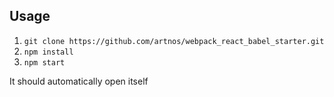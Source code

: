 ## Usage
1. `git clone https://github.com/artnos/webpack_react_babel_starter.git`
2. `npm install`
3. `npm start`

It should automatically open itself


